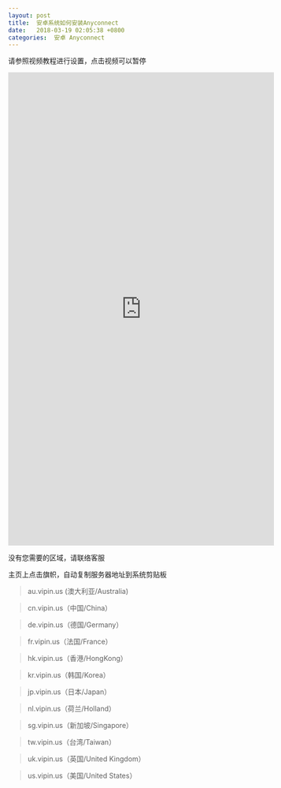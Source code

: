 ```yaml
---
layout: post
title:  安卓系统如何安装Anyconnect
date:   2018-03-19 02:05:38 +0800
categories:  安卓 Anyconnect
---
```


请参照视频教程进行设置，点击视频可以暂停


<iframe width="540" height="960" src="http://docs.vpnpro.me/files/Android.mp4" frameborder="0" allow="autoplay; encrypted-media" allowfullscreen></iframe>


没有您需要的区域，请联络客服

主页上点击旗帜，自动复制服务器地址到系统剪贴板

>au.vipin.us (澳大利亚/Australia)

>cn.vipin.us（中国/China）

>de.vipin.us（德国/Germany）

>fr.vipin.us（法国/France）

>hk.vipin.us（香港/HongKong）

>kr.vipin.us（韩国/Korea）

>jp.vipin.us（日本/Japan）

>nl.vipin.us（荷兰/Holland）

>sg.vipin.us（新加坡/Singapore）

>tw.vipin.us（台湾/Taiwan）

>uk.vipin.us（英国/United Kingdom）

>us.vipin.us（美国/United States）
